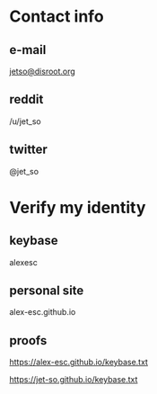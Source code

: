 # Contact info

## e-mail

jetso@disroot.org

## reddit

/u/jet_so

## twitter

@jet_so

# Verify my identity

## keybase

alexesc

## personal site

alex-esc.github.io

## proofs

https://alex-esc.github.io/keybase.txt

https://jet-so.github.io/keybase.txt
